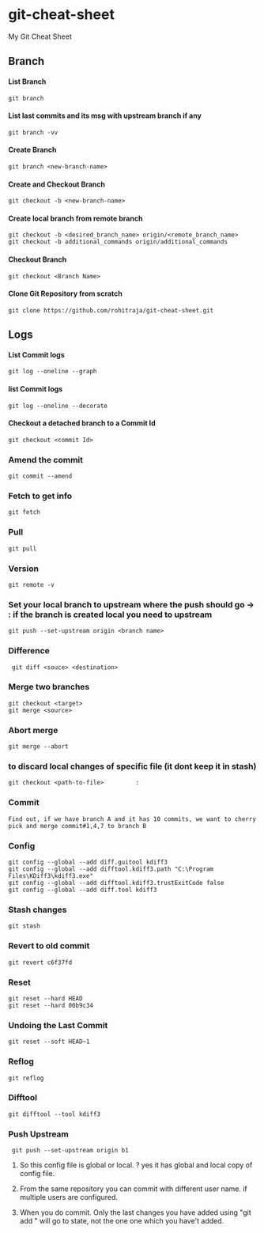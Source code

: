 # git-cheat-sheet
My Git Cheat Sheet



## Branch ##
#### List Branch
```Shell
git branch  
```

#### List last commits and its msg with upstream branch if any
```Shell
git branch -vv
```

#### Create Branch
```Shell
git branch <new-branch-name>
```

#### Create and Checkout Branch
```Shell
git checkout -b <new-branch-name>   
```


#### Create local branch from remote branch
```Shell
git checkout -b <desired_branch_name> origin/<remote_branch_name>
git checkout -b additional_commands origin/additional_commands

```
#### Checkout Branch 
```Shell
git checkout <Branch Name>  
```


#### Clone Git Repository from scratch
```Shell
git clone https://github.com/rohitraja/git-cheat-sheet.git
```


## Logs ##

#### List Commit logs
```Shell
git log --oneline --graph
```

#### list Commit logs 
```Shell
git log --oneline --decorate
```

#### Checkout a detached branch to a Commit Id
```Shell
git checkout <commit Id>
```

### Amend the  commit
```Shell
git commit --amend
```
### Fetch to get info 
```Shell
git fetch
```
### Pull
```Shell
git pull
```

### Version 
```Shell
git remote -v

```
### Set your local branch to upstream where the push should go  -> : if the branch is created local you need to upstream

```Shell
git push --set-upstream origin <branch name>
```


### Difference
```Shell
 git diff <souce> <destination>
```

### Merge two branches
```Shell
git checkout <target>
git merge <source>
```
### Abort merge
```Shell
git merge --abort
```
### to discard local changes of specific file (it dont keep it in stash)
```Shell
git checkout <path-to-file> 		: 
```
### Commit 
```Shell
Find out, if we have branch A and it has 10 commits, we want to cherry pick and merge commit#1,4,7 to branch B
```
### Config
```Shell
git config --global --add diff.guitool kdiff3
git config --global --add difftool.kdiff3.path "C:\Program Files\KDiff3\kdiff3.exe"
git config --global --add difftool.kdiff3.trustExitCode false
git config --global --add diff.tool kdiff3
```
### Stash changes 
```Shell
git stash
```
### Revert to old commit 
```Shell
git revert c6f37fd
```

### Reset 
```Shell
git reset --hard HEAD
git reset --hard 00b9c34
```

### Undoing the Last Commit
```Shell
git reset --soft HEAD~1
```
### Reflog 
```Shell
git reflog
```
### Difftool 
```Shell
git difftool --tool kdiff3
```


### Push Upstream 
```Shell
 git push --set-upstream origin b1
```





1. So this config file is global or local. ?
   yes it has global and local copy of config file. 


2. From the same repository you can commit with different user name. if multiple users are configured. 

3. When you do commit. Only the last changes you have added using "git add <file>" will go to state, not the one one which you have't added. 







